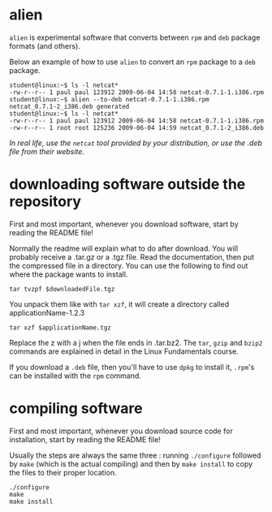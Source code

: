# alien

`alien` is experimental software that converts between `rpm` and `deb`
package formats (and others).

Below an example of how to use `alien` to convert an `rpm` package to a
`deb` package.

    student@linux:~$ ls -l netcat*
    -rw-r--r-- 1 paul paul 123912 2009-06-04 14:58 netcat-0.7.1-1.i386.rpm
    student@linux:~$ alien --to-deb netcat-0.7.1-1.i386.rpm 
    netcat_0.7.1-2_i386.deb generated
    student@linux:~$ ls -l netcat*
    -rw-r--r-- 1 paul paul 123912 2009-06-04 14:58 netcat-0.7.1-1.i386.rpm
    -rw-r--r-- 1 root root 125236 2009-06-04 14:59 netcat_0.7.1-2_i386.deb

*In real life, use the `netcat` tool provided by your distribution, or
use the .deb file from their website.*

# downloading software outside the repository

First and most important, whenever you download software, start by
reading the README file!

Normally the readme will explain what to do after download. You will
probably receive a .tar.gz or a .tgz file. Read the documentation, then
put the compressed file in a directory. You can use the following to
find out where the package wants to install.

    tar tvzpf $downloadedFile.tgz

You unpack them like with `tar xzf`, it will create a
directory called applicationName-1.2.3

    tar xzf $applicationName.tgz

Replace the z with a j when the file ends in .tar.bz2. The `tar`, `gzip`
and `bzip2` commands are explained in detail in the Linux Fundamentals
course.

If you download a `.deb` file, then you\'ll have to use `dpkg` to
install it, `.rpm`\'s can be installed with the `rpm` command.

# compiling software

First and most important, whenever you download source code for
installation, start by reading the README file!

Usually the steps are always the same three : running
`./configure` followed by `make` (which is
the actual compiling) and then by `make install` to copy the files to
their proper location.

    ./configure
    make
    make install

